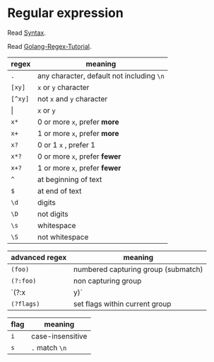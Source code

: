 # Regular expression

Read [Syntax](https://github.com/google/re2/wiki/Syntax).

Read [Golang-Regex-Tutorial](https://github.com/StefanSchroeder/Golang-Regex-Tutorial).

| regex   | meaning                                   |
| ------- | ----------------------------------------- |
| `.`     | any character, default not including `\n` |
| `[xy]`  | `x` or `y` character                      |
| `[^xy]` | not `x` and `y` character                 |
| \|      | `x` or `y`                                |
| `x*`    | 0 or more `x`, prefer **more**            |
| `x+`    | 1 or more `x`, prefer **more**            |
| `x?`    | 0 or 1 `x` , prefer 1                     |
| `x*?`   | 0 or more `x`, prefer **fewer**           |
| `x+?`   | 1 or more `x`, prefer **fewer**           |
| `^`     | at beginning of text                      |
| `$`     | at end of text                            |
| `\d`    | digits                                    |
| `\D`    | not digits                                |
| `\s`    | whitespace                                |
| `\S`    | not whitespace                            |

| advanced regex | meaning                             |
| -------------- | ----------------------------------- |
| `(foo)`        | numbered capturing group (submatch) |
| `(?:foo)`      | non capturing group                 |
| `(?:x|y)`      | `x` or `y` expression wrap in `()`  |
| `(?flags)`     | set flags within current group      |

| flag | meaning          |
| ---- | ---------------- |
| `i`  | case-insensitive |
| `s`  | `.` match `\n`   |
